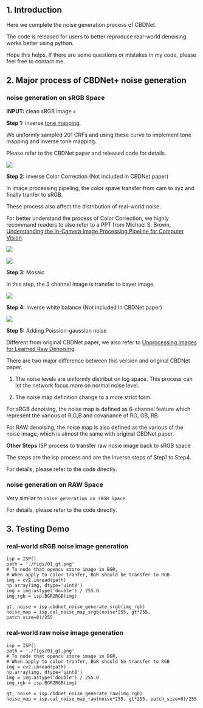 ## 1. Introduction
Here we complete the noise generation process of CBDNet.

The code is released for users to better reproduce real-world denoising works better using python.

Hope this helps. If there are some questions or mistakes in my code, please feel free to contact me.

## 2. Major process of CBDNet+ noise generation

### noise generation on sRGB Space

**INPUT:** clean sRGB image ``x`` 

**Step 1:** inverse [tone mapping](https://en.wikipedia.org/wiki/Tone_mapping). 

We uniformly sampled 201 CRFs and using these curve to implement tone mapping and inverse tone mapping.

Please refer to the CBDNet paper and released code for details.

![](http://latex.codecogs.com/gif.latex?\\textbf{x}_L=\text{ICRFMap}(\\textbf{x}))

**Step 2:** inverse Color Correction (Not included in CBDNet paper)

In image processing pipeling, the color spave transfer from cam to xyz and finally tranfer to sRGB.

These process also affect the distribution of real-world noise.

For better understand the process of Color Correction, we highly recommand readers to also refer to a PPT from Michael S. Brown, [Understanding the In-Camera Image Processing Pipeline for Computer Vision](https://www.eecs.yorku.ca/~mbrown/CVPR2016_Brown.html).

![](http://latex.codecogs.com/gif.latex?\\textbf{x}_{\textbf{xyz}}=\text{RGB2XYZ}(\\textbf{x}_L))

![](http://latex.codecogs.com/gif.latex?\\textbf{x}_{\textbf{cam}}=\text{XYZ2CAM}(\\textbf{x}_{\textbf{xyz}}))

**Step 3:** Mosaic

In this step, the 3 channel image is transfer to bayer image.

![](http://latex.codecogs.com/gif.latex?\\textbf{x}_{\textbf{mosaic}}=\text{M}(\\textbf{x}_{\textbf{cam}}))

**Step 4:** Inverse white balance (Not included in CBDNet paper)

![](http://latex.codecogs.com/gif.latex?\\textbf{x}_{\textbf{mosaic}}=\textbf{x}_{\textbf{mosaic}}*\textbf{wb}_{\textbf{mask}}^{-1})

**Step 5:** Adding Poission-gaussion noise

Different from original CBDNet paper, we also refer to [Unprocessing Images for Learned Raw Denoising](https://arxiv.org/pdf/1811.11127.pdf).

There are two major difference between this version and original CBDNet paper.

1. The noise levels are uniformly distribut on log space. This process can let the network focus more on normal noise level. 

2. The noise map definition change to a more strict form. 

For sRGB denoising, the noise map is defined as 6-channel feature which represent the various of R,G,B and covariance of RG, GB, RB.

For RAW denoising, the noise map is also defined as the various of the noise image, which is almost the same with original CBDNet paper.

**Other Steps** ISP process to transfer raw nosie image back to sRGB space

The steps are the isp process and are the inverse steps of Step1 to Step4.

For details, please refer to the code directly.

### noise generation on RAW Space

Very similar to ```noise generation on sRGB Space```.

For details, please refer to the code directly.

## 3. Testing Demo

### real-world sRGB noise image generation

```
isp = ISP()
path = './figs/01_gt.png'
# To node that opencv store image in BGR,
# When apply to color tranfer, BGR should be transfer to RGB
img = cv2.imread(path)
np.array(img, dtype='uint8')
img = img.astype('double') / 255.0
img_rgb = isp.BGR2RGB(img)

gt, noise = isp.cbdnet_noise_generate_srgb(img_rgb)
noise_map = isp.cal_noise_map_srgb(noise*255, gt*255, patch_size=8)/255
```

### real-world raw noise image generation

```
isp = ISP()
path = './figs/01_gt.png'
# To node that opencv store image in BGR,
# When apply to color tranfer, BGR should be transfer to RGB
img = cv2.imread(path)
np.array(img, dtype='uint8')
img = img.astype('double') / 255.0
img_rgb = isp.BGR2RGB(img)

gt, noise = isp.cbdnet_noise_generate_raw(img_rgb)
noise_map = isp.cal_noise_map_raw(noise*255, gt*255, patch_size=8)/255
```
